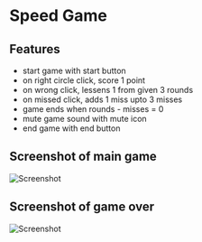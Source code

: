 # Speed Game

## Features

 - start game with start button
 - on right circle click, score 1 point
 - on wrong click, lessens 1 from given 3 rounds
 - on missed click, adds 1 miss upto 3 misses
 - game ends when rounds - misses = 0
 - mute game sound with mute icon
 - end game with end button



## Screenshot of main game
![Screenshot](/[butterfly-speedgame/src/assets/mainGame.png](https://github.com/JuthyNadi-a/Butterfly_SpeedGame/blob/main/src/assets/gameOver.png))

## Screenshot of game over
![Screenshot]([/butterfly-speedgame/src/assets/gameOver.png](https://github.com/JuthyNadi-a/Butterfly_SpeedGame/blob/main/src/assets/mainGame.png))